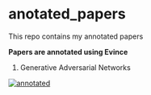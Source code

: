 # anotated_papers
This repo contains my annotated papers

**Papers are annotated using Evince**
1. Generative Adversarial Networks

  [![annotated](https://img.shields.io/badge/annotated-paper-green)](https://github.com/bipinKrishnan/anotated_papers/blob/main/vanilla_gan.pdf)
